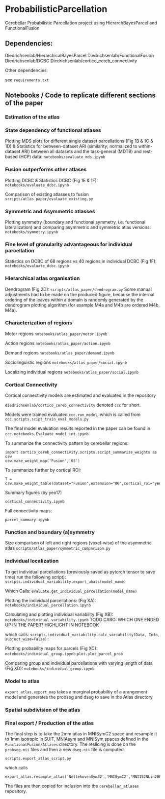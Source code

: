 # ProbabilisticParcellation
Cerebellar Probabilistic Parcellation project using HierarchBayesParcel and FunctionalFusion

## Dependencies: 
Diedrichsenlab/HierarchicalBayesParcel 
Diedrichsenlab/FunctionalFusion
Diedrichsenlab/DCBC
Diedrichsenlab/cortico_cereb_connectivity 

Other dependencies: 

see ```requirements.txt```

## Notebooks / Code to replicate different sections of the paper

### Estimation of the atlas 



### State dependency of functional atlases 
Plotting MDS plots for different single dataset parcellations (Fig 1B & 1C & 1D) & Statistics for between-dataset ARI (similarity; normalized to within-dataset ARI) between all datasets and the task-general (MDTB) and rest-based (HCP) data:
```notebooks/evaluate_mds.ipynb```


### Fusion outperforms other atlases
Plotting DCBC & Statistics DCBC (Fig 1E & 1F):
```notebooks/evaluate_dcbc.ipynb```

Comparison of existing atlasses to fusion
```scripts/atlas_paper/evaluate_existing.py```



### Symmetric and Asymmetric atlasses  
Plotting symmetry (boundary and functional symmetry, i.e. functional lateralization) and comparing asymmetric and symmetric atlas versions:
```notebooks/symmetry.ipynb```



### Fine level of granularity advantageous for individual parcellation
Statistics on DCBC of 68 regions vs 40 regions in individual DCBC  (Fig 1F):
```notebooks/evaluate_dcbc.ipynb```


### Hierarchical atlas organisation 
Dendrogram (Fig 2D):
```scripts/atlas_paper/dendrogram.py```
Some manual adjustments had to be made on the produced figure, because the internal ordering of the leaves within a domain is randomly generated by the dendrogram plotting algorithm (for example M4a and M4b are ordered M4b, M4a).


### Characterization of regions
Motor regions
```notebooks/atlas_paper/motor.ipynb```

Action regions
```notebooks/atlas_paper/action.ipynb```

Demand regions
```notebooks/atlas_paper/demand.ipynb```

Sociolinguistic regions
```notebooks/atlas_paper/social.ipynb```

Localizing individual regions
```notebooks/atlas_paper/social.ipynb```

### Cortical Connectivity

Cortical connectivity models are estimated and evaluated in the repository 

```diedrichsenlab/cortico_cereb_connectivity``` denoted ```ccc``` for short.

Models were trained evaluated ```ccc.run_model```, which is called from ```ccc.scripts.scipt_train_eval_models.py```

The final model evaluation results reported in the paper can be found in ```ccc.notebooks.Evaluate_model_int.ipynb```. 

To summarize the connectivity pattern by cerebellar regions: 

```
import cortico_cereb_connectivity.scripts.script_summarize_weights as csw
csw.make_weight_map('Fusion','05')
```

To summarize further by cortical ROI: 

```
T = csw.make_weight_table(dataset="Fusion",extension="06",cortical_roi="yeo17")
```

Summary figures (by yeo17)  
```
cortical_connectivity.ipynb
```

Full connectivity maps:
```
parcel_summary.ipynb
```

### Function and boundary (a)symmetry 

Size comparison of left and right regions (voxel-wise) of the asymmetric atlas
```scripts/atlas_paper/symmetric_comparison.py```

### Individual localization

To get individual parcellations (previously saved as pytorch tensor to save 
time) run the following script):
```scripts.individual_variability.export_uhats(model_name)```

Which Calls: 
```evaluate.get_individual_parcellation(model_name)```

Plotting the individual parcellations: (Fig XA):
```notebooks/individual_parcellation.ipynb```

Calculating and plotting individual variability (Fig XB):
```notebooks/individual_variability.ipynb``` TODO CARO: WHICH ONE ENDED UP IN THE PAPER? HIGHLIGHT IN NOTEBOOK

which calls: 
```scripts.individual_variability.calc_variability(Data, Info, subject_wise=False):```

Plotting probability maps for parcels (Fig XC):
```notebooks/individual_group.ipynb```
```plot.plot_parcel_prob```

Comparing group and individual parcellations with varying length of data (Fig XD):
```notebooks/individual_group.ipynb```

### Model to atlas 
```export_atlas.export_map``` takes a marginal probabiltiy of a arangement model and generates the probseg and dseg to save in the Atlas directory 


### Spatial subdivision of the atlas 


### Final export / Production of the atlas
The final step is to take the 2mm atlas in MNISymC2 space and resample it to 1mm isotropic in SUIT, MNIAsym and MNISym spaces defined in the `FunctionalFusion/Atlases` directory. The reslicing is done on the `probseg.nii` files and then a new `dseg.nii` file is computed. 

```scripts.export_atlas_script.py```

which calls
 
```
export_atlas.resample_atlas('NettekovenSym32','MNISymC2','MNI152NLin2009cSymC')
```

The files are then copied for inclusion into the `cerebellar_atlases` repository. 
